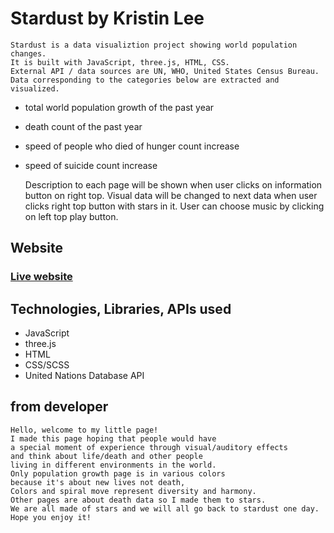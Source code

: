 # Stardust by Kristin Lee

    Stardust is a data visualiztion project showing world population changes.
    It is built with JavaScript, three.js, HTML, CSS.
    External API / data sources are UN, WHO, United States Census Bureau.
    Data corresponding to the categories below are extracted and visualized.

- total world population growth of the past year
- death count of the past year
- speed of people who died of hunger count increase
- speed of suicide count increase

    Description to each page will be shown when user clicks on information button on right top.
    Visual data will be changed to next data when user clicks right top button with stars in it.
    User can choose music by clicking on left top play button.


## Website
### [Live website](https://totorasora.github.io/Javascript_project_Stardust)


## Technologies, Libraries, APIs used
- JavaScript
- three.js
- HTML
- CSS/SCSS
- United Nations Database API


## from developer
    Hello, welcome to my little page!
    I made this page hoping that people would have
    a special moment of experience through visual/auditory effects
    and think about life/death and other people
    living in different environments in the world.
    Only population growth page is in various colors
    because it's about new lives not death,
    Colors and spiral move represent diversity and harmony.
    Other pages are about death data so I made them to stars.
    We are all made of stars and we will all go back to stardust one day.
    Hope you enjoy it!



